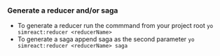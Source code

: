 ### Generate a reducer and/or saga

- To generate a reducer run the commmand from your project root `yo simreact:reducer <reducerName>`
- To generate a saga append saga as the second parameter `yo simreact:reducer <reducerName> saga`
